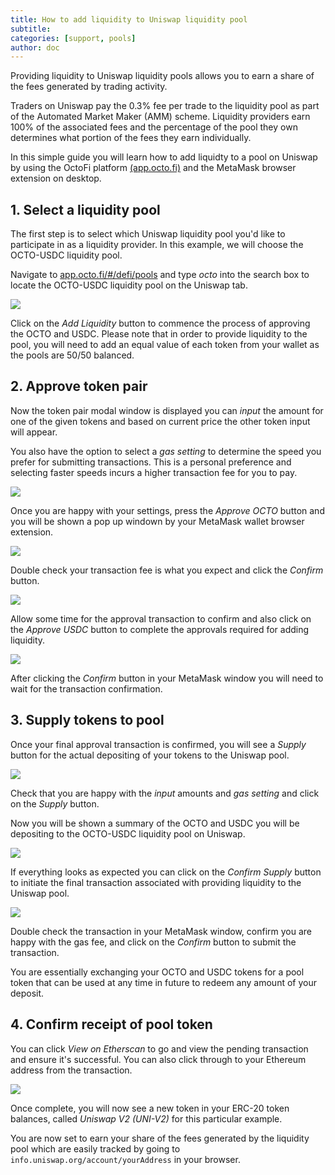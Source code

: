 ```yaml
---
title: How to add liquidity to Uniswap liquidity pool
subtitle: 
categories: [support, pools]
author: doc
---
```


Providing liquidity to Uniswap liquidity pools allows you to earn a share of the fees generated by trading activity. 

Traders on Uniswap pay the 0.3% fee per trade to the liquidity pool as part of the Automated Market Maker (AMM) scheme. Liquidity providers earn 100% of the associated fees and the percentage of the pool they own determines what portion of the fees they earn individually.

In this simple guide you will learn how to add liquidty to a pool on Uniswap by using the OctoFi platform [(app.octo.fi)](https://app.octo.fi) and the MetaMask browser extension on desktop.

## 1. Select a liquidity pool

The first step is to select which Uniswap liquidity pool you'd like to participate in as a liquidity provider. In this example, we will choose the OCTO-USDC liquidity pool.

Navigate to [app.octo.fi/#/defi/pools](https://app.octo.fi/#/defi/pools) and type *octo* into the search box to locate the OCTO-USDC liquidity pool on the Uniswap tab. 

![](/uploads/add-liquidity-uniswap-0.jpg)

Click on the *Add Liquidity* button to commence the process of approving the OCTO and USDC. Please note that in order to provide liquidity to the pool, you will need to add an equal value of each token from your wallet as the pools are 50/50 balanced. 

## 2. Approve token pair

Now the token pair modal window is displayed you can *input* the amount for one of the given tokens and based on current price the other token input will appear.

You also have the option to select a *gas setting* to determine the speed you prefer for submitting transactions. This is a personal preference and selecting faster speeds incurs a higher transaction fee for you to pay.

![](/uploads/add-liquidity-uniswap-1.jpg)

Once you are happy with your settings, press the *Approve OCTO* button and you will be shown a pop up windown by your MetaMask wallet browser extension. 

![](/uploads/add-liquidity-uniswap-2.jpg)

Double check your transaction fee is what you expect and click the *Confirm* button.

![](/uploads/add-liquidity-uniswap-3.jpg)

Allow some time for the approval transaction to confirm and also click on the *Approve USDC* button to complete the approvals required for adding liquidity.

![](/uploads/add-liquidity-uniswap-4.jpg)

After clicking the *Confirm* button in your MetaMask window you will need to wait for the transaction confirmation. 

## 3. Supply tokens to pool

Once your final approval transaction is confirmed, you will see a *Supply* button for the actual depositing of your tokens to the Uniswap pool.

![](/uploads/add-liquidity-uniswap-5.jpg)

Check that you are happy with the *input* amounts and *gas setting* and click on the *Supply* button.

Now you will be shown a summary of the OCTO and USDC you will be depositing to the OCTO-USDC liquidity pool on Uniswap. 

![](/uploads/add-liquidity-uniswap-6.jpg)

If everything looks as expected you can click on the *Confirm Supply* button to initiate the final transaction associated with providing liquidity to the Uniswap pool.

![](/uploads/add-liquidity-uniswap-7.jpg)

Double check the transaction in your MetaMask window, confirm you are happy with the gas fee, and click on the *Confirm* button to submit the transaction.

You are essentially exchanging your OCTO and USDC tokens for a pool token that can be used at any time in future to redeem any amount of your deposit.

## 4. Confirm receipt of pool token

You can click *View on Etherscan* to go and view the pending transaction and ensure it's successful. You can also click through to your Ethereum address from the transaction.

![](/uploads/add-liquidity-uniswap-8.jpg)

Once complete, you will now see a new token in your ERC-20 token balances, called *Uniswap V2 (UNI-V2)* for this particular example.

You are now set to earn your share of the fees generated by the liquidity pool which are easily tracked by going to `info.uniswap.org/account/yourAddress` in your browser.
